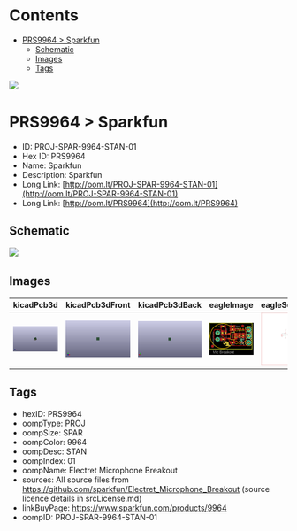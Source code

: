 



Contents
========

* [PRS9964 > Sparkfun](#prs9964--sparkfun)
	* [Schematic](#schematic)
	* [Images](#images)
	* [Tags](#tags)
  
![][im]
# PRS9964 > Sparkfun

- ID: PROJ-SPAR-9964-STAN-01
- Hex ID: PRS9964
- Name: Sparkfun
- Description: Sparkfun
- Long Link: [http://oom.lt/PROJ-SPAR-9964-STAN-01](http://oom.lt/PROJ-SPAR-9964-STAN-01)
- Long Link: [http://oom.lt/PRS9964](http://oom.lt/PRS9964)

## Schematic
  
![][schem]
## Images
  
  

|kicadPcb3d|kicadPcb3dFront|kicadPcb3dBack|eagleImage|eagleSchemImage|
| :---: | :---: | :---: | :---: | :---: |
|[![kicadPcb3d](kicadPcb3d_140.png)](kicadPcb3d.png)|[![kicadPcb3dFront](kicadPcb3dFront_140.png)](kicadPcb3dFront.png)|[![kicadPcb3dBack](kicadPcb3dBack_140.png)](kicadPcb3dBack.png)|[![eagleImage](eagleImage_140.png)](eagleImage.png)|[![eagleSchemImage](eagleSchemImage_140.png)](eagleSchemImage.png)|

## Tags

- hexID: PRS9964
- oompType: PROJ
- oompSize: SPAR
- oompColor: 9964
- oompDesc: STAN
- oompIndex: 01
- oompName: Electret Microphone Breakout
- sources: All source files from https://github.com/sparkfun/Electret_Microphone_Breakout (source licence details in srcLicense.md)
- linkBuyPage: https://www.sparkfun.com/products/9964
- oompID: PROJ-SPAR-9964-STAN-01



[im]: kicadPcb3d_450.png
[schem]: eagleSchemImage.png
